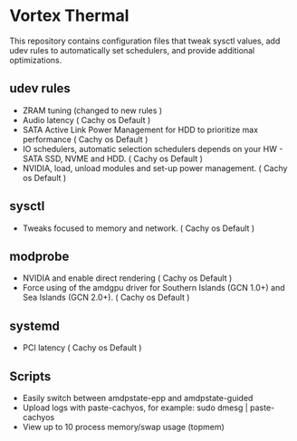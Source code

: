 # Vortex Thermal
This repository contains configuration files that tweak sysctl values, add udev rules to automatically set schedulers, and provide additional optimizations.

## udev rules
- ZRAM tuning (changed to new rules )
- Audio latency ( Cachy os Default )
- SATA Active Link Power Management for HDD to prioritize max performance ( Cachy os Default ) 
- IO schedulers, automatic selection schedulers depends on your HW - SATA SSD, NVME and HDD. ( Cachy os Default )
- NVIDIA, load, unload modules and set-up power management. ( Cachy os Default )

## sysctl
- Tweaks focused to memory and network. ( Cachy os Default )

## modprobe
- NVIDIA and enable direct rendering ( Cachy os Default )
- Force using of the amdgpu driver for Southern Islands (GCN 1.0+) and Sea Islands (GCN 2.0+). ( Cachy os Default )

## systemd
- PCI latency ( Cachy os Default )
 
## Scripts
- Easily switch between amdpstate-epp and amdpstate-guided
- Upload logs with paste-cachyos, for example: sudo dmesg | paste-cachyos
- View up to 10 process memory/swap usage (topmem)
